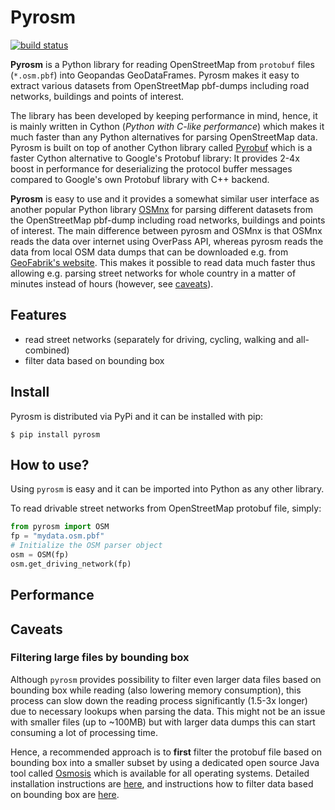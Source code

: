 # Pyrosm 
[![build status](https://api.travis-ci.com/HTenkanen/pyrosm.svg?branch=master)](https://travis-ci.com/HTenkanen/pyrosm)

**Pyrosm** is a Python library for reading OpenStreetMap from `protobuf` files (`*.osm.pbf`) into Geopandas GeoDataFrames. 
Pyrosm makes it easy to extract various datasets from OpenStreetMap pbf-dumps including road networks, buildings and points of interest. 

The library has been developed by keeping performance in mind, hence, it is mainly written in Cython (*Python with C-like performance*) 
which makes it much faster than any Python alternatives for parsing OpenStreetMap data.
Pyrosm is built on top of another Cython library called [Pyrobuf](https://github.com/appnexus/pyrobuf) which is a faster Cython alternative 
to Google's Protobuf library: It provides 2-4x boost in performance for deserializing the protocol buffer messages compared to 
Google's own Protobuf library with C++ backend. 
 
**Pyrosm** is easy to use and it provides a somewhat similar user interface as another popular Python library [OSMnx](https://github.com/gboeing/osmnx)
for parsing different datasets from the OpenStreetMap pbf-dump including road networks, buildings and points of interest. The main difference between 
pyrosm and OSMnx is that OSMnx reads the data over internet using OverPass API, whereas pyrosm reads the data from local OSM data dumps
that can be downloaded e.g. from [GeoFabrik's website](http://download.geofabrik.de/). This makes it possible to read data much faster thus 
allowing e.g. parsing street networks for whole country in a matter of minutes instead of hours (however, see [caveats](#caveats)).

## Features

 - read street networks (separately for driving, cycling, walking and all-combined)
 - filter data based on bounding box 

## Install

Pyrosm is distributed via PyPi and it can be installed with pip:

`$ pip install pyrosm`  

## How to use?

Using `pyrosm` is easy and it can be imported into Python as any other library. 

To read drivable street networks from OpenStreetMap protobuf file, simply:

```python
from pyrosm import OSM
fp = "mydata.osm.pbf"
# Initialize the OSM parser object
osm = OSM(fp)
osm.get_driving_network(fp)
```   

## Performance

## Caveats

### Filtering large files by bounding box 

Although `pyrosm` provides possibility to filter even larger data files based on bounding box while reading (also lowering memory consumption), 
this process can slow down the reading process significantly (1.5-3x longer) due to necessary lookups when parsing the data. 
This might not be an issue with smaller files (up to ~100MB) but with larger data dumps this can start consuming a lot of 
processing time.

Hence, a recommended approach is to **first** filter the protobuf file based on bounding box into a smaller subset by using a dedicated 
open source Java tool called [Osmosis](https://wiki.openstreetmap.org/wiki/Osmosis) which is available for all operating systems. 
Detailed installation instructions are [here](https://wiki.openstreetmap.org/wiki/Osmosis/Installation), and instructions how to filter
data based on bounding box are [here](https://wiki.openstreetmap.org/wiki/Osmosis/Examples#Extract_administrative_Boundaries_from_a_PBF_Extract).


